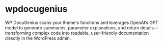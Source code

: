 # wpdocugenius
WP DocuGenius scans your theme's functions and leverages OpenAI’s GPT model to generate summaries, parameter explanations, and return details—transforming complex code into readable, user-friendly documentation directly in the WordPress admin.
